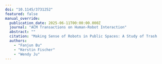 ```yaml
---
doi: "10.1145/3731252"
featured: false
manual_override:
  publication_date: 2025-06-11T00:00:00.000Z
  journal: "ACM Transactions on Human-Robot Interaction"
  abstract: ""
  citation: "Making Sense of Robots in Public Spaces: A Study of Trash Barrel Robots (2025)"
  authors:
    - "Fanjun Bu"
    - "Kerstin Fischer"
    - "Wendy Ju"
---
```


<!-- You can add additional content about this publication here if needed -->
